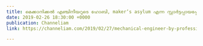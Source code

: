 ```yaml
---
title: മെക്കാനിക്കല്‍ എഞ്ചിനീയറുടെ ഹോബി, maker’s asylum എന്ന സ്റ്റാര്‍ട്ടപ്പായപ്പോള്‍
date: 2019-02-26 18:30:00 +0000
publication: Channeliam
link: https://channeliam.com/2019/02/27/mechanical-engineer-by-profession-carpenter-by-passion-vaibhav-chchabra-founder-makers-asylum/

---
```

